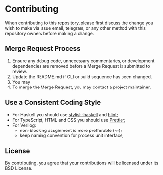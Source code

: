 # Contributing

When contributing to this repository, please first discuss the change you wish to make via issue email, telegram, or any other method with this repository owners before making a change. 

## Merge Request Process

1. Ensure any debug code, unnecessary commentaries, or development dependencies are removed before a Merge Request is submitted to review.
2. Update the README.md if CLI or build sequence has been changed.
3. You may 
4. To merge the Merge Request, you may contact a project maintainer.

## Use a Consistent Coding Style

* For Haskell you should use [stylish-haskell](https://github.com/jaspervdj/stylish-haskell) and [hlint](https://hackage.haskell.org/package/hlint);
* For TypeScript, HTML and CSS you should use [Prettier](https://prettier.io);
* For Verilog:
  * non-blocking assginment is more prefferable (`<=`);
  * keep naming convention for process unit interface;
  <!-- * you should use iStyle for source code and for auto-generated source code. -->

## License

By contributing, you agree that your contributions will be licensed under its BSD License.
